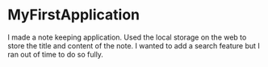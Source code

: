 # MyFirstApplication
I made a note keeping application. Used the local storage on the web to store the title and content of the note. I wanted to add a search feature but I ran out of time to do so fully.
